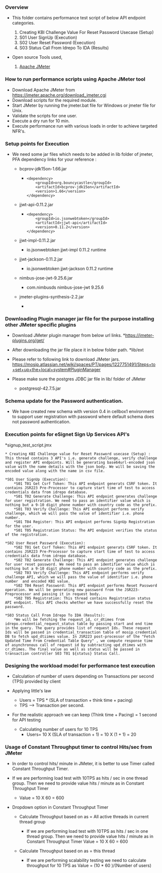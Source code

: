 
### Overview
* This folder contains performance test script of below API endpoint categories.
    1. Creating KBI Challenge Value For Reset Password Usecase (Setup)
    2. S01 User SignUp (Execution)
    3. S02 User Reset Password (Execution)
	4. S03 Status Call From Idrepo To IDA (Results)


* Open source Tools used,
    1. [Apache JMeter](https://jmeter.apache.org/)

### How to run performance scripts using Apache JMeter tool
* Download Apache JMeter from https://jmeter.apache.org/download_jmeter.cgi
* Download scripts for the required module.
* Start JMeter by running the jmeter.bat file for Windows or jmeter file for Unix. 
* Validate the scripts for one user.
* Execute a dry run for 10 min.
* Execute performance run with various loads in order to achieve targeted NFR's.

### Setup points for Execution

* We need some jar files which needs to be added in lib folder of jmeter, PFA dependency links for your reference : 

   * bcprov-jdk15on-1.66.jar
      * <!-- https://mvnrepository.com/artifact/org.bouncycastle/bcprov-jdk15on -->
			<dependency>
				<groupId>org.bouncycastle</groupId>
				<artifactId>bcprov-jdk15on</artifactId>
				<version>1.66</version>
			</dependency>

   * jjwt-api-0.11.2.jar
      * <!-- https://mvnrepository.com/artifact/io.jsonwebtoken/jjwt-api -->
			<dependency>
				<groupId>io.jsonwebtoken</groupId>
				<artifactId>jjwt-api</artifactId>
				<version>0.11.2</version>
			</dependency>

   * jjwt-impl-0.11.2.jar
       * <!-- https://mvnrepository.com/artifact/io.jsonwebtoken/jjwt-impl -->
			<dependency>
				<groupId>io.jsonwebtoken</groupId>
				<artifactId>jjwt-impl</artifactId>
				<version>0.11.2</version>
				<scope>runtime</scope>
			</dependency>

   * jjwt-jackson-0.11.2.jar
       * <!-- https://mvnrepository.com/artifact/io.jsonwebtoken/jjwt-jackson -->
			<dependency>
				<groupId>io.jsonwebtoken</groupId>
				<artifactId>jjwt-jackson</artifactId>
				<version>0.11.2</version>
				<scope>runtime</scope>
			</dependency>

   * nimbus-jose-jwt-9.25.6.jar  
       * <!-- https://mvnrepository.com/artifact/com.nimbusds/nimbus-jose-jwt -->
			<dependency>
				<groupId>com.nimbusds</groupId>
				<artifactId>nimbus-jose-jwt</artifactId>
				<version>9.25.6</version>
			</dependency>

	* jmeter-plugins-synthesis-2.2.jar
		* <!-- https://jmeter-plugins.org/files/packages/jpgc-synthesis-2.2.zip -->
		

### Downloading Plugin manager jar file for the purpose installing other JMeter specific plugins

* Download JMeter plugin manager from below url links.
	*https://jmeter-plugins.org/get/

* After downloading the jar file place it in below folder path.
	*lib/ext

* Please refer to following link to download JMeter jars.
	https://mosip.atlassian.net/wiki/spaces/PT/pages/1227751491/Steps+to+set+up+the+local+system#PluginManager
	
* Please make sure the postgres JDBC jar file in lib/ folder of JMeter
	* postgresql-42.7.5.jar
	
### Schema update for the Password authentication.

* We have created new schema with version 0.4 in cellbox1 environment to support user registration with password where default schema does not password authentication.

### Execution points for eSignet Sign Up Services API's

*signup_test_script.jmx
	
	* Creating KBI Challenge value for Reset Password usecase (Setup) : This thread contains 3 API's i.e. generate challenge, verify challenge and register API endpoints. Will be generating base64url-encoded json value with the name details with the json body. We will be saving the encoded value along with the name in csv file.
	
	*S01 User SignUp (Execution):
		*S01 T01 Get Csrf Token: This API endpoint generats CSRF token. It contains JSR223 Pre-Processor to capture start time of test to access credentials data from idrepo database.
		*S01 T02 Generate Challenge: This API endpoint generates challenge for user registration. We need to pass an identifier value which is nothing but a 9-10 digit phone number with country code as the prefix.
		*S01 T03 Verify Challenge: This API endpoint performs verify challenge, which we will pass the value of identifier i.e. phone number.
		*S01 T04 Register: This API endpoint performs SignUp Registration for the user.
		*S01 T05 Registration Status: The API endpoint verifies the status of the registration.
		
	*S02 User Reset Password (Execution):
	    *S02 T01 Get Csrf Token: This API endpoint generats CSRF token. It contains JSR223 Pre-Processor to capture start time of test to access credentials data from idrepo database.
		*S02 T02 Generate Challenge: This API endpoint generates challenge for user reset password. We need to pass an identifier value which is nothing but a 9-10 digit phone number with country code as the prefix.
		*S02 T03 Verify Challenge: This API endpoint performs verify challenge API, which we will pass the value of identifier i.e. phone number  and encoded KBI value.
		*S02 T04 Reset Password: This API endpoint performs Reset Password operation. We will be generating new password from the JSR223- Preprocessor and passing it in request body.
		*S02 T05 Registration: This thread contains Registration status API endpoint. This API checks whether we have successfully reset the password.
		
	*S03 Status Call From Idrepo To IDA (Results):
		*We will be fetching the request_id, cr_dtimes from idrepo.credential_request_status table by passing start and end time in the query. The query provides list of request Ids. These request Ids will be passed in credential_transaction table of mosip_credential DB to fetch upd_dtiimes value. In JSR223 post-processor of the "Fetch Updated Time From Credential Table Query" , we compute response time of asynchronous call of request id by subtracting upd_dtimes with cr_dtimes. The final value as well as status will be passed in transaction controller S03 T01 ${status} Status Call.
			
### Designing the workload model for performance test execution
* Calculation of number of users depending on Transactions per second (TPS) provided by client

* Applying little's law
	* Users = TPS * (SLA of transaction + think time + pacing)
	* TPS --> Transaction per second.
	
* For the realistic approach we can keep (Think time + Pacing) = 1 second for API testing
	* Calculating number of users for 10 TPS
		* Users= 10 X (SLA of transaction + 1)
		       = 10 X (1 + 1)
			   = 20
			   
### Usage of Constant Throughput timer to control Hits/sec from JMeter
* In order to control hits/ minute in JMeter, it is better to use Timer called Constant Throughput Timer.

* If we are performing load test with 10TPS as hits / sec in one thread group. Then we need to provide value hits / minute as in Constant Throughput Timer
	* Value = 10 X 60
			= 600

* Dropdown option in Constant Throughput Timer
	* Calculate Throughput based on as = All active threads in current thread group
		* If we are performing load test with 10TPS as hits / sec in one thread group. Then we need to provide value hits / minute as in Constant Throughput Timer
	 			Value = 10 X 60
					  = 600
		  
	* Calculate Throughput based on as = this thread
		* If we are performing scalability testing we need to calculate throughput for 10 TPS as 
          Value = (10 * 60 )/(Number of users)
